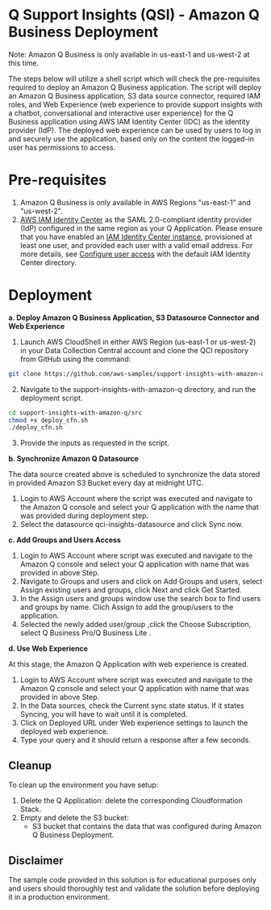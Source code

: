 # Q Support Insights (QSI) - Amazon Q Business Deployment
Note: Amazon Q Business is only available in us-east-1 and us-west-2 at this time.

The steps below will utilize a shell script which will check the pre-requisites required to deploy an Amazon Q Business application. The script will deploy an Amazon Q Business application, S3 data source connector, required IAM roles, and Web Experience (web experience to provide support insights with a chatbot, conversational and interactive user experience) for the Q Business application using AWS IAM Identity Center (IDC) as the identity provider (IdP). The deployed web experience can be used by users to log in and securely use the application, based only on the content the logged-in user has permissions to access.

# Pre-requisites
 1. Amazon Q Business is only available in AWS Regions "us-east-1" and "us-west-2".
 2. [AWS IAM Identity Center](https://docs.aws.amazon.com/singlesignon/latest/userguide/what-is.html) as the SAML 2.0-compliant identity provider (IdP) configured in the same region as your Q Application. Please ensure that you have enabled an [IAM Identity Center instance](https://docs.aws.amazon.com/singlesignon/latest/userguide/get-set-up-for-idc.html), provisioned at least one user, and provided each user with a valid email address. For more details, see [Configure user access](https://docs.aws.amazon.com/singlesignon/latest/userguide/quick-start-default-idc.html) with the default IAM Identity Center directory. 
 
# Deployment

**a. Deploy Amazon Q Business Application, S3 Datasource Connector and Web Experience**

1.	Launch AWS CloudShell in either AWS Region (us-east-1 or us-west-2) in your Data Collection Central account and clone the QCI repository from GitHub using the command:
```bash
git clone https://github.com/aws-samples/support-insights-with-amazon-q.git
```

2.	Navigate to the support-insights-with-amazon-q directory, and run the deployment script.
```bash
cd support-insights-with-amazon-q/src
chmod +x deploy_cfn.sh
./deploy_cfn.sh
```
3. Provide the inputs as requested in the script.


**b. Synchronize Amazon Q Datasource**

The data source created above is scheduled to synchronize the data stored in provided Amazon S3 Bucket every day at midnight UTC.
1.	Login to AWS Account where the script was executed and navigate to the Amazon Q console and select your Q application with the name that was provided during deployment step.
2. Select the datasource qci-insights-datasource and click Sync now.

**c. Add Groups and Users Access**

1.	Login to AWS Account where script was executed and navigate to the Amazon Q console and select your Q application with name that was provided in above Step.
2. Navigate to Groups and users and click on Add Groups and users, select Assign existing users and groups, click Next and click Get Started.
3. In the Assign users and groups window use the search box to find users and groups by name. Clich Assign to add the group/users to the application.
4. Selected the newly added user/group ,click the Choose Subscription, select Q Business Pro/Q Business Lite .

**d. Use Web Experience**

At this stage, the Amazon Q Application with web experience is created.
1.	Login to AWS Account where script was executed and navigate to the Amazon Q console and select your Q application with name that was provided in above Step.
2. In the Data sources, check the Current sync state status. If it states Syncing, you will have to wait until it is completed.
2. Click on Deployed URL under Web experience settings to launch the deployed web experience.
3. Type your query and it should return a response after a few seconds. 

## Cleanup
To clean up the environment you have setup:
1. Delete the Q Application: delete the corresponding Cloudformation Stack.
2. Empty and delete the S3 bucket:
   * S3 bucket that contains the data that was configured during Amazon Q Business Deployment.
   

## Disclaimer
The sample code provided in this solution is for educational purposes only and users should thoroughly test and validate the solution before deploying it in a production environment.
